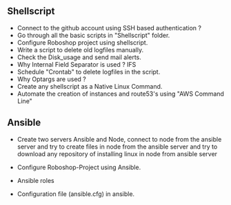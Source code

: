## Shellscript
- Connect to the github account using SSH based authentication ?
- Go through all the basic scripts in "Shellscript" folder.
- Configure Roboshop project using shellscript.
- Write a script to delete old logfiles manually.
- Check the Disk_usage and send mail alerts.
- Why Internal Field Separator is used ? IFS
- Schedule "Crontab" to delete logfiles in the script.
- Why Optargs are used ?
- Create any shellscript as a Native Linux Command.
- Automate the creation of instances and route53's using "AWS Command Line"

## Ansible
- Create two servers Ansible and Node, connect to node from the ansible server and try to create files in node
  from the ansible server and try to download any repository of installing linux in node from ansible server
- Configure Roboshop-Project using Ansible.



- Ansible roles
- Configuration file (ansible.cfg) in ansible.
